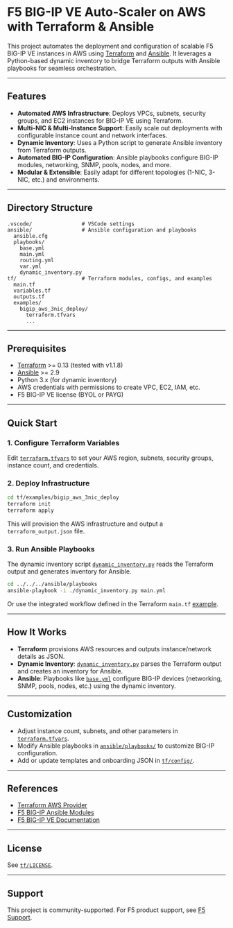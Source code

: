 # F5 BIG-IP VE Auto-Scaler on AWS with Terraform & Ansible

This project automates the deployment and configuration of scalable F5 BIG-IP VE instances in AWS using [Terraform](https://www.terraform.io/) and [Ansible](https://www.ansible.com/). It leverages a Python-based dynamic inventory to bridge Terraform outputs with Ansible playbooks for seamless orchestration.

---

## Features

- **Automated AWS Infrastructure**: Deploys VPCs, subnets, security groups, and EC2 instances for BIG-IP VE using Terraform.
- **Multi-NIC & Multi-Instance Support**: Easily scale out deployments with configurable instance count and network interfaces.
- **Dynamic Inventory**: Uses a Python script to generate Ansible inventory from Terraform outputs.
- **Automated BIG-IP Configuration**: Ansible playbooks configure BIG-IP modules, networking, SNMP, pools, nodes, and more.
- **Modular & Extensible**: Easily adapt for different topologies (1-NIC, 3-NIC, etc.) and environments.

---

## Directory Structure

```
.vscode/                # VSCode settings
ansible/                # Ansible configuration and playbooks
  ansible.cfg
  playbooks/
    base.yml
    main.yml
    routing.yml
    var.yml
    dynamic_inventory.py
tf/                     # Terraform modules, configs, and examples
  main.tf
  variables.tf
  outputs.tf
  examples/
    bigip_aws_3nic_deploy/
      terraform.tfvars
      ...
```

---

## Prerequisites

- [Terraform](https://www.terraform.io/) >= 0.13 (tested with v1.1.8)
- [Ansible](https://www.ansible.com/) >= 2.9
- Python 3.x (for dynamic inventory)
- AWS credentials with permissions to create VPC, EC2, IAM, etc.
- F5 BIG-IP VE license (BYOL or PAYG)

---

## Quick Start

### 1. Configure Terraform Variables

Edit [`terraform.tfvars`](tf/examples/bigip_aws_3nic_deploy/terraform.tfvars) to set your AWS region, subnets, security groups, instance count, and credentials.

### 2. Deploy Infrastructure

```sh
cd tf/examples/bigip_aws_3nic_deploy
terraform init
terraform apply
```

This will provision the AWS infrastructure and output a `terraform_output.json` file.

### 3. Run Ansible Playbooks

The dynamic inventory script [`dynamic_inventory.py`](ansible/playbooks/dynamic_inventory.py) reads the Terraform output and generates inventory for Ansible.

```sh
cd ../../../ansible/playbooks
ansible-playbook -i ./dynamic_inventory.py main.yml
```

Or use the integrated workflow defined in the Terraform `main.tf` [example](tf/examples/bigip_aws_3nic_deploy/main.tf).

---

## How It Works

- **Terraform** provisions AWS resources and outputs instance/network details as JSON.
- **Dynamic Inventory**: [`dynamic_inventory.py`](ansible/playbooks/dynamic_inventory.py) parses the Terraform output and creates an inventory for Ansible.
- **Ansible**: Playbooks like [`base.yml`](ansible/playbooks/base.yml) configure BIG-IP devices (networking, SNMP, pools, nodes, etc.) using the dynamic inventory.

---

## Customization

- Adjust instance count, subnets, and other parameters in [`terraform.tfvars`](tf/examples/bigip_aws_3nic_deploy/terraform.tfvars).
- Modify Ansible playbooks in [`ansible/playbooks/`](ansible/playbooks/) to customize BIG-IP configuration.
- Add or update templates and onboarding JSON in [`tf/config/`](tf/config/).

---

## References

- [Terraform AWS Provider](https://registry.terraform.io/providers/hashicorp/aws/latest/docs)
- [F5 BIG-IP Ansible Modules](https://clouddocs.f5.com/products/orchestration/ansible/devel/)
- [F5 BIG-IP VE Documentation](https://support.f5.com/csp/knowledge-center/software/BIG-IP-VE)

---

## License

See [`tf/LICENSE`](tf/LICENSE).

---

## Support

This project is community-supported. For F5 product support, see [F5 Support](https://support.f5.com/).
